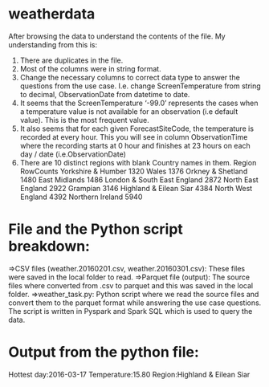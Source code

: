 # weatherdata

After browsing the data to understand the contents of the file. My understanding from this is:
1. There are duplicates in the file.
2. Most of the columns were in string format.
3. Change the necessary columns to correct data type to answer the questions from the use case. I.e. change ScreenTemperature from string to decimal, ObservationDate from datetime to date.
4. It seems that the ScreenTemperature  ‘-99.0’ represents the cases when a temperature value is not available for an observation (i.e default value). This is the most frequent value.
5. It also seems that for each given ForecastSiteCode, the temperature is recorded at every hour. This you will see in column ObservationTime where the recording starts at 0 hour and finishes at 23 hours on each day / date (i.e.ObservationDate)
6. There are 10 distinct regions with blank Country names in them. 
      Region                      RowCounts
      Yorkshire & Humber            1320
      Wales                         1376
      Orkney & Shetland             1480
      East Midlands                 1486
      London & South East England   2872
      North East England            2922
      Grampian                      3146
      Highland & Eilean Siar        4384
      North West England            4392
      Northern Ireland              5940

# File and the Python script breakdown:

=>CSV files (weather.20160201.csv, weather.20160301.csv): These files were saved in the local folder to read.
=>Parquet file (output): The source files where converted from .csv to parquet and this was saved in the local folder.
=>weather_task.py: Python script where we read the source files and convert them to the parquet format while answering the use case questions.
                   The script is written in Pyspark and Spark SQL which is used to query the data.

# Output from the python file:
Hottest day:2016-03-17
Temperature:15.80
Region:Highland & Eilean Siar



